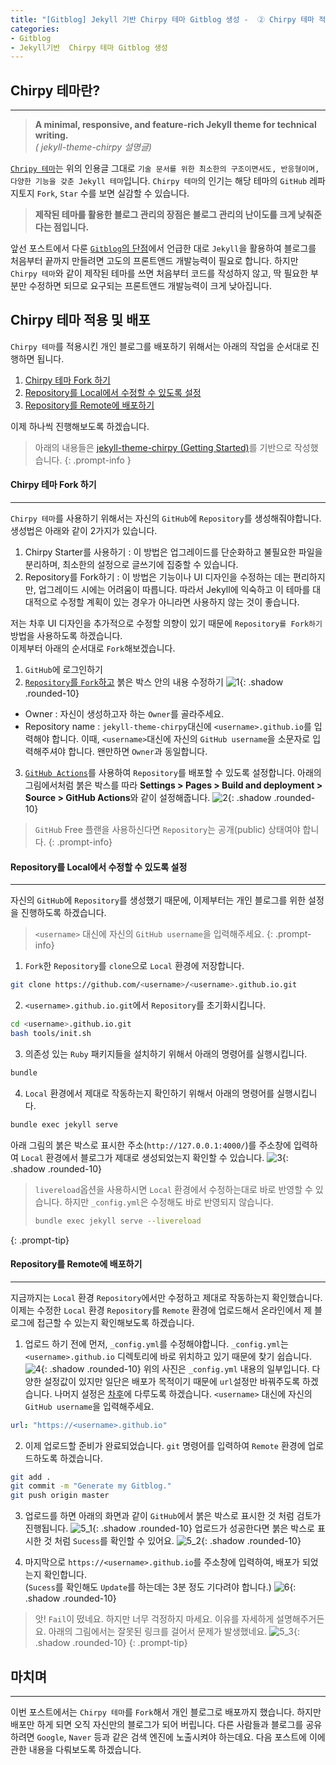 ```yaml
---
title: "[Gitblog] Jekyll 기반 Chirpy 테마 Gitblog 생성 -  ② Chirpy 테마 적용 및 배포"
categories:
- Gitblog
- Jekyll기반  Chirpy 테마 Gitblog 생성
---
```


## **Chirpy 테마란?**
---
> **A minimal, responsive, and feature-rich Jekyll theme for technical writing.**<br>
>_( jekyll-theme-chirpy 설명글)_

[`Chripy 테마`](https://github.com/cotes2020/jekyll-theme-chirpy)는 위의 인용글 그대로 `기술 문서를 위한 최소한의 구조이면서도, 반응형이며, 다양한 기능을 갖춘 Jekyll 테마`입니다. `Chirpy 테마`의 인기는 해당 테마의 `GitHub` 레파지토지 `Fork`, `Star` 수를 보면 실감할 수 있습니다.

> **제작된 테마를 활용한 블로그 관리의 장점은 블로그 관리의 난이도를 크게 낮춰준다는 점입니다.**

앞선 포스트에서 다룬 [`Gitblog`의 단점](../gitblog-gen-1/#gitblog-단점)에서 언급한 대로 `Jekyll`을 활용하여 블로그를 처음부터 끝까지 만들려면 고도의 프론트앤드 개발능력이 필요로 합니다. 하지만 `Chirpy 테마`와 같이 제작된 테마를 쓰면 처음부터 코드를 작성하지 않고, 딱 필요한 부분만 수정하면 되므로 요구되는 프론트앤드 개발능력이 크게 낮아집니다.


## **Chirpy 테마 적용 및 배포**
`Chirpy 테마`를 적용시킨 개인 블로그를 배포하기 위해서는 아래의 작업을 순서대로 진행하면 됩니다.
1. [Chirpy 테마 Fork 하기](#chirpy-테마-fork-하기)
2. [Repository를 Local에서 수정할 수 있도록 설정](#repository를-local에서-수정할-수-있도록-설정)
3. [Repository를 Remote에 배포하기](#repository를-remote에-배포하기)

이제 하나씩 진행해보도록 하겠습니다.

>아래의 내용들은 [jekyll-theme-chirpy (Getting Started)](https://chirpy.cotes.page/posts/getting-started/)를 기반으로 작성했습니다.
{: .prompt-info }
#### **Chirpy 테마 Fork 하기**
---

`Chirpy 테마`를 사용하기 위해서는 자신의 `GitHub`에 `Repository`를 생성해줘야합니다. 생성법은 아래와 같이 2가지가 있습니다.
1. Chirpy Starter를 사용하기
: 이 방법은 업그레이드를 단순화하고 불필요한 파일을 분리하며, 최소한의 설정으로 글쓰기에 집중할 수 있습니다.
2. Repository를 Fork하기
: 이 방법은 기능이나 UI 디자인을 수정하는 데는 편리하지만, 업그레이드 시에는 어려움이 따릅니다. 따라서 Jekyll에 익숙하고 이 테마를 대대적으로 수정할 계획이 있는 경우가 아니라면 사용하지 않는 것이 좋습니다.

저는 차후 UI 디자인을 추가적으로 수정할 의향이 있기 때문에 `Repository를 Fork하기` 방법을 사용하도록 하겠습니다.<br>
이제부터 아래의 순서대로 `Fork`해보겠습니다.

1. `GitHub`에 로그인하기
2. [`Repository`를 `Fork`하고](https://github.com/cotes2020/jekyll-theme-chirpy/fork) 붉은 박스 안의 내용 수정하기
![1](/assets/img/2025-06-16-gitblog-gen-2/1.png){: .shadow .rounded-10}
  - Owner
  : 자신이 생성하고자 하는 `Owner`를 골라주세요.
  - Repository name
  : `jekyll-theme-chirpy`대신에 `<username>.github.io`를 입력해야 합니다. 이때, `<username>`대신에 자신의 `GitHub username`을 소문자로 입력해주셔야 합니다. 왠만하면 `Owner`과 동일합니다.
3. [`GitHub Actions`](https://docs.github.com/en/pages/getting-started-with-github-pages/configuring-a-publishing-source-for-your-github-pages-site#publishing-with-a-custom-github-actions-workflow)를 사용하여 `Repository`를 배포할 수 있도록 설정합니다. 아래의 그림에서처럼 붉은 박스를 따라 **Settings > Pages > Build and deployment > Source > GitHub Actions**와 같이 설정해줍니다.
![2](/assets/img/2025-06-16-gitblog-gen-2/2.png){: .shadow .rounded-10}


>`GitHub` Free 플랜을 사용하신다면 `Repository`는 공개(public) 상태여야 합니다.
{: .prompt-info}


#### **Repository를 Local에서 수정할 수 있도록 설정**
---
자신의 `GitHub`에 `Repository`를 생성했기 때문에, 이제부터는 개인 블로그를 위한 설정을 진행하도록 하겠습니다.

>`<username>` 대신에 자신의 `GitHub username`을 입력해주세요.
{: .prompt-info}

1. `Fork`한 `Repository`를 `clone`으로 `Local` 환경에 저장합니다.
 ```bash
 git clone https://github.com/<username>/<username>.github.io.git
 ```
2. `<username>.github.io.git`에서 `Repository`를 초기화시킵니다.
```bash
cd <username>.github.io.git
bash tools/init.sh
```
3. 의존성 있는 `Ruby` 패키지들을 설치하기 위해서 아래의 명령어를 실행시킵니다.
```bash
bundle
```
4. `Local` 환경에서 제대로 작동하는지 확인하기 위해서 아래의 명령어를 실행시킵니다.
```bash
bundle exec jekyll serve
```
아래 그림의 붉은 박스로 표시한 주소(`http://127.0.0.1:4000/`)를 주소창에 입력하여 `Local` 환경에서 블로그가 제대로 생성되었는지 확인할 수 있습니다.
![3](/assets/img/2025-06-16-gitblog-gen-2/3.png){: .shadow .rounded-10}

> `livereload`옵션을 사용하시면 `Local` 환경에서 수정하는대로 바로 반영할 수 있습니다. 하지만 `_config.yml`은 수정해도 바로 반영되지 않습니다.
> ```bash
> bundle exec jekyll serve --livereload
> ```
{: .prompt-tip}

#### **Repository를 Remote에 배포하기**
---

지금까지는 `Local` 환경 `Repository`에서만 수정하고 제대로 작동하는지 확인했습니다. 이제는 수정한 `Local` 환경 `Repository`를 `Remote` 환경에 업로드해서 온라인에서 제 블로그에 접근할 수 있는지 확인해보도록 하겠습니다.

1. 업로드 하기 전에 먼저, `_config.yml`를 수정해야합니다. `_config.yml`는 `<username>.github.io` 디렉토리에 바로 위치하고 있기 때문에 찾기 쉽습니다.
![4](/assets/img/2025-06-16-gitblog-gen-2/4.png){: .shadow .rounded-10}
위의 사진은 `_config.yml` 내용의 일부입니다. 다양한 설정값이 있지만 일단은 배포가 목적이기 때문에 `url`설정만 바꿔주도록 하겠습니다. 나머지 설정은 [차후](../gitblog-mod-1)에 다루도록 하겠습니다. `<username>` 대신에 자신의 `GitHub username`을 입력해주세요.
```yaml
url: "https://<username>.github.io"
```

2. 이제 업로드할 준비가 완료되었습니다. `git` 명령어를 입력하여 `Remote` 환경에 업로드하도록 하겠습니다. 
```bash
git add .
git commit -m "Generate my Gitblog."
git push origin master
```

3. 업로드를 하면 아래의 화면과 같이 `GitHub`에서 붉은 박스로 표시한 것 처럼 검토가 진행됩니다.
![5_1](/assets/img/2025-06-16-gitblog-gen-2/5_1.png){: .shadow .rounded-10}
업로드가 성공한다면 붉은 박스로 표시한 것 처럼 `Sucess`를 확인할 수 있어요.
![5_2](/assets/img/2025-06-16-gitblog-gen-2/5_2.png){: .shadow .rounded-10}

4. 마지막으로 `https://<username>.github.io`를 주소창에 입력하여, 배포가 되었는지 확인합니다.<br>
(`Sucess`를 확인해도 `Update`를 하는데는 3분 정도 기다려야 합니다.)
![6](/assets/img/2025-06-16-gitblog-gen-2/6.png){: .shadow .rounded-10}

> 앗! `Fail`이 떴네요. 하지만 너무 걱정하지 마세요. 이유를 자세하게 설명해주거든요. 아래의 그림에서는 잘못된 링크를 걸어서 문제가 발생했네요.
> ![5_3](/assets/img/2025-06-16-gitblog-gen-2/5_3.png){: .shadow .rounded-10}
{: .prompt-tip}
## **마치며**
---
이번 포스트에서는 `Chirpy 테마`를 `Fork`해서 개인 블로그로 배포까지 했습니다. 하지만 배포만 하게 되면 오직 자신만의 블로그가 되어 버립니다. 다른 사람들과 블로그를 공유하려면 `Google`, `Naver` 등과 같은 검색 엔진에 노출시켜야 하는데요. 다음 포스트에 이에 관한 내용을 다뤄보도록 하겠습니다.